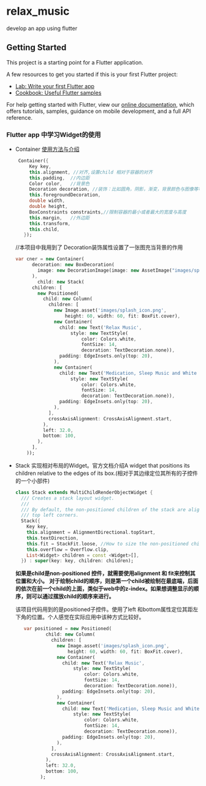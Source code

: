 # relax_music

develop an app using flutter

## Getting Started

This project is a starting point for a Flutter application.

A few resources to get you started if this is your first Flutter project:

- [Lab: Write your first Flutter app](https://flutter.io/docs/get-started/codelab)
- [Cookbook: Useful Flutter samples](https://flutter.io/docs/cookbook)

For help getting started with Flutter, view our 
[online documentation](https://flutter.io/docs), which offers tutorials, 
samples, guidance on mobile development, and a full API reference.

### Flutter app 中学习Widget的使用

- Container [使用方法与介绍](https://ninghao.net/blog/6415)
  ```Dart
   Container({
       Key key, 
       this.alignment, //对齐,设置child 相对于容器的对齐
       this.padding,  //内边距
       Color color,   //背景色
       Decoration decoration, //装饰：比如圆角，阴影，渐变，背景颜色与图像等等
       this.foregroundDecoration,
       double width,
       double height,
       BoxConstraints constraints,//限制容器的最小或者最大的宽度与高度
       this.margin,   //外边距
       this.transform,
       this.child,
     });
   ```
   //本项目中我用到了 Decoration装饰属性设置了一张图充当背景的作用
   ```dart
   var cner = new Container(
         decoration: new BoxDecoration(
           image: new DecorationImage(image: new AssetImage("images/splash_background.png"),fit: BoxFit.cover)
         ),
           child: new Stack(
         children: [
           new Positioned(
             child: new Column(
               children: [
                 new Image.asset('images/splash_icon.png',
                     height: 60, width: 60, fit: BoxFit.cover),
                 new Container(
                   child: new Text('Relax Music',
                       style: new TextStyle(
                           color: Colors.white,
                           fontSize: 14,
                           decoration: TextDecoration.none)),
                   padding: EdgeInsets.only(top: 20),
                 ),
                 new Container(
                   child: new Text('Medication, Sleep Music and White Noise',
                       style: new TextStyle(
                           color: Colors.white,
                           fontSize: 14,
                           decoration: TextDecoration.none)),
                   padding: EdgeInsets.only(top: 20),
                 ),
               ],
               crossAxisAlignment: CrossAxisAlignment.start,
             ),
             left: 32.0,
             bottom: 100,
           ),
         ],
       ));
   ```
- Stack 实现相对布局的Widget。官方文档介绍A widget that positions its children relative to the edges of its box.(相对于其边缘定位其所有的子控件的一个小部件)
  ```dart
  class Stack extends MultiChildRenderObjectWidget {
    /// Creates a stack layout widget.
    ///
    /// By default, the non-positioned children of the stack are aligned by their
    /// top left corners.
    Stack({
      Key key,
      this.alignment = AlignmentDirectional.topStart,
      this.textDirection,
      this.fit = StackFit.loose, //How to size the non-positioned children in the stack
      this.overflow = Overflow.clip,
      List<Widget> children = const <Widget>[],
    }) : super(key: key, children: children);
   ```
  
  **如果是child是non-positioned 控件，就需要使用alignment 和 fit来控制其位置和大小。**
  **对于绘制child的顺序，则是第一个child被绘制在最底端，后面的依次在前一个child的上面，类似于web中的z-index。如果想调整显示的顺序，则可以通过摆放child的顺序来进行。**
  
  该项目代码用到的是positioned子控件。使用了left 和bottom属性定位其距左下角的位置。个人感觉在实际应用中该种方式比较好。
  ```dart
     var positioned = new Positioned(
             child: new Column(
               children: [
                 new Image.asset('images/splash_icon.png',
                     height: 60, width: 60, fit: BoxFit.cover),
                 new Container(
                   child: new Text('Relax Music',
                       style: new TextStyle(
                           color: Colors.white,
                           fontSize: 14,
                           decoration: TextDecoration.none)),
                   padding: EdgeInsets.only(top: 20),
                 ),
                 new Container(
                   child: new Text('Medication, Sleep Music and White Noise',
                       style: new TextStyle(
                           color: Colors.white,
                           fontSize: 14,
                           decoration: TextDecoration.none)),
                   padding: EdgeInsets.only(top: 20),
                 ),
               ],
               crossAxisAlignment: CrossAxisAlignment.start,
             ),
             left: 32.0,
             bottom: 100,
           );
    
  ```
    
  